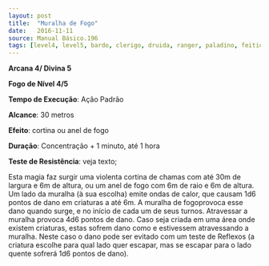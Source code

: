 ```yaml
---
layout: post
title:  "Muralha de Fogo"
date:   2016-11-11
source: Manual Básico.196
tags: [level4, level5, bardo, clerigo, druida, ranger, paladino, feiticeiro, mago, fogo]
---
```


**Arcana 4/ Divina 5**

**Fogo de Nível 4/5**

**Tempo de Execução**: Ação Padrão

**Alcance**: 30 metros

**Efeito**: cortina ou anel de fogo

**Duração**: Concentração + 1 minuto, até 1 hora

**Teste de Resistência**: veja texto;

Esta magia faz surgir uma violenta cortina de chamas com até 30m de largura e 6m de altura, ou um anel de fogo com 6m de raio e 6m de altura.
Um lado da muralha (à sua escolha) emite ondas de calor, que causam 1d6 pontos de dano em criaturas a até 6m. A muralha de fogoprovoca esse dano quando surge, e no início de cada um de seus turnos. 
Atravessar a muralha provoca 4d6 pontos de dano.
Caso seja criada em uma área onde existem criaturas, estas sofrem dano como e estivessem atravessando a muralha. Neste caso o dano pode ser evitado com um teste de Reflexos (a criatura escolhe para qual lado quer escapar, mas se escapar para o lado quente sofrerá 1d6 pontos de dano).